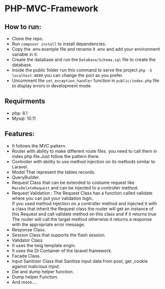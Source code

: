 # PHP-MVC-Framework

## How to run:

- Clone the repo.
- Run `composer install` to install dependencies.
- Copy the .env.example file and rename it .env and add your environment variable in it.
- Create the database and run the `Database/Schema.sql` file to create the database.
- Inside the public folder run this command to serve the project  `php -S localhost:8080`  you can change the port as you prefer.
- Uncomment the `set_exception_handler` function in `public/index.php` file to display errors in development mode.

## Requirments 
- php: 8.1
- Mysql: 10.11


## Features:

- It follows the MVC pattern.
- Router with ability to make different route files. you need to call them in index.php file.Just follow the pattern there.
- Controller with ability to use method injection on its methods similar to Laravel.
- Model That represent the tables records.
- QueryBuilder.
- Request Class that can be extended to costume request like `MassDeleteRequest` and can be injected to a controller method.
- Request Validation : The Request Class has a function called validate where you can put your validation logic.  
  If you used method injection on a controller method and injected it with a class that inherit the Request class the router will get an instance of this Request and 
  call validate method on this class and if it returns true The router will call the target method otherwise it returns a response with the 
  appropriate error message.
- Response Class.
- Session Class that supports the flash session.
- Validator Class.
- It uses the twig template engin.
- It uses the DI Container of the laravel framework.
- Facade Class.
- Input Sanitizer Class that Sanitize input data from post, get ,cookie against malicious input.
- Die and dump helper function.
- Dump helper Function.
- And more....

